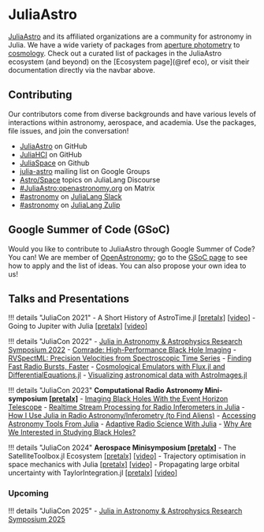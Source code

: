 # JuliaAstro

[JuliaAstro](https://github.com/JuliaAstro) and its affiliated organizations are a community for astronomy in Julia. We have a wide variety of packages from [aperture photometry](https://github.com/juliaastro/Photometry.jl) to [cosmology](https://github.com/juliaastro/Cosmology.jl). Check out a curated list of packages in the JuliaAstro ecosystem (and beyond) on the [Ecosystem page](@ref eco), or visit their documentation directly via the navbar above.

## Contributing

Our contributors come from diverse backgrounds and have various levels of interactions within astronomy, aerospace, and academia. Use the packages, file issues, and join the conversation!

- [JuliaAstro](https://github.com/juliaastro) on GitHub
- [JuliaHCI](https://github.com/juliahci) on GitHub
- [JuliaSpace](https://github.com/JuliaSpace) on Github
- [julia-astro](https://groups.google.com/forum/#!forum/julia-astro) mailing list on Google Groups
- [Astro/Space](https://discourse.julialang.org/c/domain/astro) topics on JuliaLang Discourse
- [#JuliaAstro:openastronomy.org](https://riot.im/app/#/room/#JuliaAstro:openastronomy.org) on Matrix
- [#astronomy](slack://channel?id=CMXU6SD7V&team=T68168MUP) on [JuliaLang Slack](https://julialang.org/slack/)
- [#astronomy](https://julialang.zulipchat.com/#narrow/channel/astronomy) on [JuliaLang Zulip](https://julialang.zulipchat.com/register/)

## Google Summer of Code (GSoC)

Would you like to contribute to JuliaAstro through Google Summer of Code? You can! We are member of [OpenAstronomy](https://openastronomy.org); go to the [GSoC page](https://openastronomy.org/gsoc/) to see how to apply and the list of ideas. You can also propose your own idea to us!

## Talks and Presentations

!!! details "JuliaCon 2021"
    - A Short History of AstroTime.jl [[pretalx]](https://pretalx.com/juliacon2021/talk/TJ3FNS/) [[video]](https://www.youtube.com/watch?v=HGlsRoy1JxU)
    - Going to Jupiter with Julia [[pretalx]](https://pretalx.com/juliacon2021/talk/BPJ3N7/) [[video]](https://www.youtube.com/watch?v=WnvKaUsGv8w)

!!! details "JuliaCon 2022"
    - [Julia in Astronomy & Astrophysics Research Symposium 2022](https://eford.github.io/AstroMiniSymposiumAtJuliaCon2022/)
    - [Comrade: High-Performance Black Hole Imaging](https://pretalx.com/juliacon-2022/talk/3LHDTD/)
    - [RVSpectML: Precision Velocities from Spectroscopic Time Series](https://pretalx.com/juliacon-2022/talk/BLBKZM/)
    - [Finding Fast Radio Bursts, Faster](https://pretalx.com/juliacon-2022/talk/ML8N7S/)
    - [Cosmological Emulators with Flux.jl and DifferentialEquations.jl](https://pretalx.com/juliacon-2022/talk/VWGBAL/)
    - [Visualizing astronomical data with AstroImages.jl](https://pretalx.com/juliacon-2022/talk/VVPY9G/)

!!! details "JuliaCon 2023"
    **Computational Radio Astronomy Mini-symposium [[pretalx]](https://pretalx.com/juliacon2023/talk/PUY3SP/)**
    - [Imaging Black Holes With the Event Horizon Telescope](https://www.youtube.com/watch?v=AzQCVWFI1bI)
    - [Realtime Stream Processing for Radio Inferometers in Julia](https://www.youtube.com/watch?v=VJObohuy9lU)
    - [How I Use Julia in Radio Astronomy/Inferometry (to Find Aliens)](https://www.youtube.com/watch?v=_sZdWVZeKqI)
    - [Accessing Astronomy Tools From Julia](https://www.youtube.com/watch?v=CX4JowKKa_0)
    - [Adaptive Radio Science With Julia](https://www.youtube.com/watch?v=NmSgl2iLQu8)
    - [Why Are We Interested in Studying Black Holes?](https://www.youtube.com/watch?v=6-J3ED0U5Mk)

!!! details "JuliaCon 2024"
    **Aerospace Minisymposium [[pretalx]](https://juliacon.org/2024/minisymposia/aerospace/)**
    - The SatelliteToolbox.jl Ecosystem [[pretalx]](https://pretalx.com/juliacon2024/talk/9D3TTS/) [[video]](https://www.youtube.com/watch?v=pQZ2qsySrHE)
    - Trajectory optimisation in space mechanics with Julia [[pretalx]](https://pretalx.com/juliacon2024/talk/UXJWXS/) [[video]](https://www.youtube.com/watch?v=a4-wynFTCmk)
    - Propagating large orbital uncertainty with TaylorIntegration.jl [[pretalx]](https://pretalx.com/juliacon2024/talk/SQFY3B/) [[video]](https://www.youtube.com/watch?v=G6uzqwDZCwA)

### Upcoming

!!! details "JuliaCon 2025"
    - [Julia in Astronomy & Astrophysics Research Symposium 2025](https://eford.github.io/AstroMiniSymposiumAtJuliaCon2025/)

